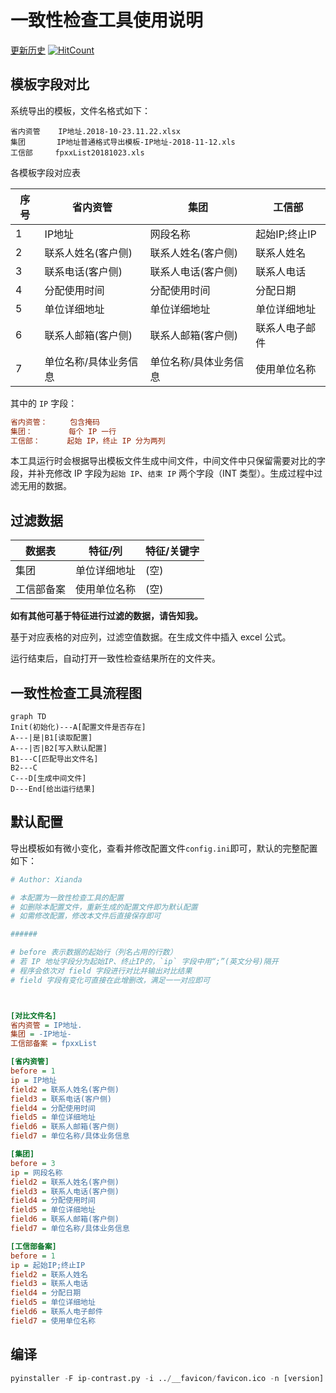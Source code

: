 # 一致性检查工具使用说明

[更新历史](https://github.com/thianda/xda-tools/blob/master/ip-contrast/CHANGELOG.md)  [![HitCount](http://hits.dwyl.io/thianda/xda-tools/ip-contrast.svg)](http://hits.dwyl.io/thianda/xda-tools/ip-contrast) 

## 模板字段对比

系统导出的模板，文件名格式如下：

```
省内资管    IP地址.2018-10-23.11.22.xlsx
集团       IP地址普通格式导出模板-IP地址-2018-11-12.xls
工信部     fpxxList20181023.xls
```

各模板字段对应表


| 序号 | 省内资管              | 集团                  | 工信部         |
| ---- | --------------------- | --------------------- | -------------- |
| 1    | IP地址                | 网段名称              | 起始IP;终止IP  |
| 2    | 联系人姓名(客户侧)    | 联系人姓名(客户侧)    | 联系人姓名     |
| 3    | 联系电话(客户侧)      | 联系人电话(客户侧)    | 联系人电话     |
| 4    | 分配使用时间          | 分配使用时间          | 分配日期       |
| 5    | 单位详细地址          | 单位详细地址          | 单位详细地址   |
| 6    | 联系人邮箱(客户侧)    | 联系人邮箱(客户侧)    | 联系人电子邮件 |
| 7    | 单位名称/具体业务信息 | 单位名称/具体业务信息 | 使用单位名称   |

其中的 `IP` 字段：

```ini
省内资管：     包含掩码
集团：        每个 IP 一行
工信部：      起始 IP，终止 IP 分为两列
```

本工具运行时会根据导出模板文件生成中间文件，中间文件中只保留需要对比的字段，并补充修改 IP 字段为`起始 IP`、`结束 IP` 两个字段（INT 类型）。生成过程中过滤无用的数据。

## 过滤数据

| 数据表     | 特征/列      | 特征/关键字 |
| ---------- | ------------ | ----------- |
| 集团       | 单位详细地址 | (空)        |
| 工信部备案 | 使用单位名称 | (空)        |

**如有其他可基于特征进行过滤的数据，请告知我。**

基于对应表格的对应列，过滤空值数据。在生成文件中插入 excel 公式。

运行结束后，自动打开一致性检查结果所在的文件夹。

## 一致性检查工具流程图

```mermaid
graph TD
Init(初始化)---A[配置文件是否存在]
A---|是|B1[读取配置]
A---|否|B2[写入默认配置]
B1---C[匹配导出文件名]
B2---C
C---D[生成中间文件]
D---End[给出运行结果]
```

## 默认配置

导出模板如有微小变化，查看并修改配置文件`config.ini`即可，默认的完整配置如下：

```ini
# Author: Xianda

# 本配置为一致性检查工具的配置
# 如删除本配置文件，重新生成的配置文件即为默认配置
# 如需修改配置，修改本文件后直接保存即可

######

# before 表示数据的起始行（列名占用的行数）
# 若 IP 地址字段分为起始IP、终止IP的，`ip` 字段中用“;”(英文分号)隔开
# 程序会依次对 field 字段进行对比并输出对比结果
# field 字段有变化可直接在此增删改，满足一一对应即可



[对比文件名]
省内资管 = IP地址.
集团 = -IP地址-
工信部备案 = fpxxList

[省内资管]
before = 1
ip = IP地址
field2 = 联系人姓名(客户侧)
field3 = 联系电话(客户侧)
field4 = 分配使用时间
field5 = 单位详细地址
field6 = 联系人邮箱(客户侧)
field7 = 单位名称/具体业务信息

[集团]
before = 3
ip = 网段名称
field2 = 联系人姓名(客户侧)
field3 = 联系人电话(客户侧)
field4 = 分配使用时间
field5 = 单位详细地址
field6 = 联系人邮箱(客户侧)
field7 = 单位名称/具体业务信息

[工信部备案]
before = 1
ip = 起始IP;终止IP
field2 = 联系人姓名
field3 = 联系人电话
field4 = 分配日期
field5 = 单位详细地址
field6 = 联系人电子邮件
field7 = 使用单位名称
```

## 编译

```python
pyinstaller -F ip-contrast.py -i ../__favicon/favicon.ico -n [version]
```

